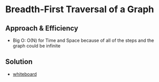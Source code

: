 # Breadth-First Traversal of a Graph

## Approach & Efficiency

- Big O:
O(N) for Time and Space because of all of the steps and the graph could be infinite

## Solution

- [whiteboard](whiteboard-36.png)
